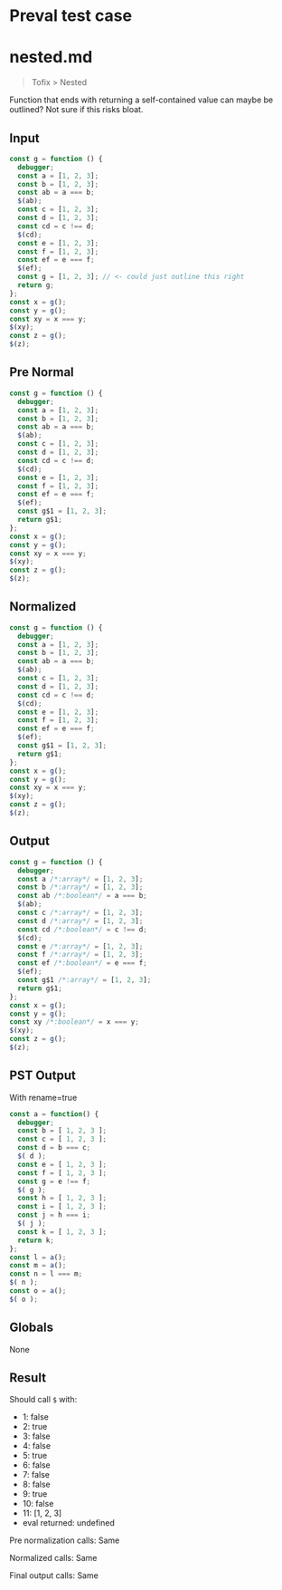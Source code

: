 # Preval test case

# nested.md

> Tofix > Nested

Function that ends with returning a self-contained value can maybe be outlined? Not sure if this risks bloat.

## Input

`````js filename=intro
const g = function () {
  debugger;
  const a = [1, 2, 3];
  const b = [1, 2, 3];
  const ab = a === b;
  $(ab);
  const c = [1, 2, 3];
  const d = [1, 2, 3];
  const cd = c !== d;
  $(cd);
  const e = [1, 2, 3];
  const f = [1, 2, 3];
  const ef = e === f;
  $(ef);
  const g = [1, 2, 3]; // <- could just outline this right
  return g;
};
const x = g();
const y = g();
const xy = x === y;
$(xy);
const z = g();
$(z);
`````

## Pre Normal


`````js filename=intro
const g = function () {
  debugger;
  const a = [1, 2, 3];
  const b = [1, 2, 3];
  const ab = a === b;
  $(ab);
  const c = [1, 2, 3];
  const d = [1, 2, 3];
  const cd = c !== d;
  $(cd);
  const e = [1, 2, 3];
  const f = [1, 2, 3];
  const ef = e === f;
  $(ef);
  const g$1 = [1, 2, 3];
  return g$1;
};
const x = g();
const y = g();
const xy = x === y;
$(xy);
const z = g();
$(z);
`````

## Normalized


`````js filename=intro
const g = function () {
  debugger;
  const a = [1, 2, 3];
  const b = [1, 2, 3];
  const ab = a === b;
  $(ab);
  const c = [1, 2, 3];
  const d = [1, 2, 3];
  const cd = c !== d;
  $(cd);
  const e = [1, 2, 3];
  const f = [1, 2, 3];
  const ef = e === f;
  $(ef);
  const g$1 = [1, 2, 3];
  return g$1;
};
const x = g();
const y = g();
const xy = x === y;
$(xy);
const z = g();
$(z);
`````

## Output


`````js filename=intro
const g = function () {
  debugger;
  const a /*:array*/ = [1, 2, 3];
  const b /*:array*/ = [1, 2, 3];
  const ab /*:boolean*/ = a === b;
  $(ab);
  const c /*:array*/ = [1, 2, 3];
  const d /*:array*/ = [1, 2, 3];
  const cd /*:boolean*/ = c !== d;
  $(cd);
  const e /*:array*/ = [1, 2, 3];
  const f /*:array*/ = [1, 2, 3];
  const ef /*:boolean*/ = e === f;
  $(ef);
  const g$1 /*:array*/ = [1, 2, 3];
  return g$1;
};
const x = g();
const y = g();
const xy /*:boolean*/ = x === y;
$(xy);
const z = g();
$(z);
`````

## PST Output

With rename=true

`````js filename=intro
const a = function() {
  debugger;
  const b = [ 1, 2, 3 ];
  const c = [ 1, 2, 3 ];
  const d = b === c;
  $( d );
  const e = [ 1, 2, 3 ];
  const f = [ 1, 2, 3 ];
  const g = e !== f;
  $( g );
  const h = [ 1, 2, 3 ];
  const i = [ 1, 2, 3 ];
  const j = h === i;
  $( j );
  const k = [ 1, 2, 3 ];
  return k;
};
const l = a();
const m = a();
const n = l === m;
$( n );
const o = a();
$( o );
`````

## Globals

None

## Result

Should call `$` with:
 - 1: false
 - 2: true
 - 3: false
 - 4: false
 - 5: true
 - 6: false
 - 7: false
 - 8: false
 - 9: true
 - 10: false
 - 11: [1, 2, 3]
 - eval returned: undefined

Pre normalization calls: Same

Normalized calls: Same

Final output calls: Same
